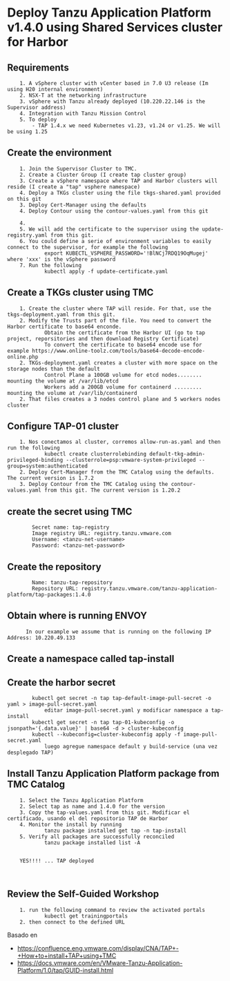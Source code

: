 # Deploy Tanzu Application Platform v1.4.0 using Shared Services cluster for Harbor

## Requirements
```
    1. A vSphere cluster with vCenter based in 7.0 U3 release (Im using H20 internal environment)
    2. NSX-T at the networking infrastructure
    3. vSphere with Tanzu already deployed (10.220.22.146 is the Supervisor address)
    4. Integration with Tanzu Mission Control
    5. To deploy 
        - TAP 1.4.x we need Kubernetes v1.23, v1.24 or v1.25. We will be using 1.25
```

## Create the environment
```
    1. Join the Supervisor Cluster to TMC. 
    2. Create a Cluster Group (I create tap cluster group)
    3. Create a vSphere namespace where TAP and Harbor clusters will reside (I create a "tap" vsphere namespace)
    4. Deploy a TKGs cluster using the file tkgs-shared.yaml provided on this git
    3. Deploy Cert-Manager using the defaults
    4. Deploy Contour using the contour-values.yaml from this git
    
    4. 
    5. We will add the certificate to the supervisor using the update-registry.yaml from this git. 
    6. You could define a serie of environment variables to easily connect to the supervisor, for example the following
            export KUBECTL_VSPHERE_PASSWORD='!BlNCj7RDQ19OqMugej' where 'xxx' is the vSphere password 
    7. Run the following        
            kubectl apply -f update-certificate.yaml
```       
      
## Create a TKGs cluster using TMC
```
    1. Create the cluster where TAP will reside. For that, use the tkgs-deployment.yaml from this git. 
    2. Modify the Trusts part of the file. You need to convert the Harbor certificate to base64 enconde.
            Obtain the certificate from the Harbor UI (go to tap project, reporsitories and then download Registry Certificate)
            To convert the certificate to base64 encode use for example https://www.online-toolz.com/tools/base64-decode-encode-online.php    
    2. TKGs-deployment.yaml creates a cluster with more space on the storage nodes than the default
            Control Plane a 100GB volume for etcd nodes........ mounting the volume at /var/lib/etcd
            Workers add a 200GB volume for containerd ......... mounting the volume at /var/lib/containerd
    2. That files creates a 3 nodes control plane and 5 workers nodes cluster
```
## Configure TAP-01 cluster
```
    1. Nos conectamos al cluster, corremos allow-run-as.yaml and then run the following
            kubectl create clusterrolebinding default-tkg-admin-privileged-binding --clusterrole=psp:vmware-system-privileged --group=system:authenticated
    2. Deploy Cert-Manager from the TMC Catalog using the defaults. The current version is 1.7.2
    3. Deploy Contour from the TMC Catalog using the contour-values.yaml from this git. The current version is 1.20.2
```
## create the secret using TMC
```
        Secret name: tap-registry
        Image registry URL: registry.tanzu.vmware.com
        Username: <tanzu-net-username>
        Password: <tanzu-net-password>

```

## Create the repository
```
        Name: tanzu-tap-repository
        Repository URL: registry.tanzu.vmware.com/tanzu-application-platform/tap-packages:1.4.0
```

## Obtain where is running ENVOY
```
      In our example we assume that is running on the following IP Address: 10.220.49.133
```      

## Create a namespace called tap-install

## Create the harbor secret
```
        kubectl get secret -n tap tap-default-image-pull-secret -o yaml > image-pull-secret.yaml
            editar image-pull-secret.yaml y modificar namespace a tap-install
        kubectl get secret -n tap tap-01-kubeconfig -o jsonpath='{.data.value}' | base64 -d > cluster-kubeconfig
        kubectl --kubeconfig=cluster-kubeconfig apply -f image-pull-secret.yaml
            luego agregue namespace default y build-service (una vez desplegado TAP)

```

## Install Tanzu Application Platform package from TMC Catalog
```
    1. Select the Tanzu Application Platform
    2. Select tap as name and 1.4.0 for the version
    3. Copy the tap-values.yaml from this git. Modificar el certificado, usando el del repositorio TAP de Harbor
    4. Monitor the install by running
            tanzu package installed get tap -n tap-install
    5. Verify all packages are successfully reconciled
            tanzu package installed list -A
            
            
    YES!!!! ... TAP deployed 
    
    
```  

## Review the Self-Guided Workshop
```
    1. run the following command to review the activated portals
            kubectl get trainingportals
    2. then connect to the defined URL
```
    


  Basado en 
  - https://confluence.eng.vmware.com/display/CNA/TAP+-+How+to+install+TAP+using+TMC
  - https://docs.vmware.com/en/VMware-Tanzu-Application-Platform/1.0/tap/GUID-install.html

